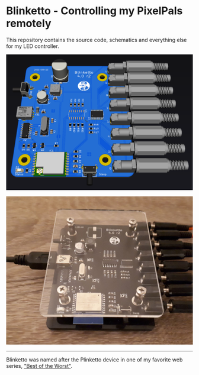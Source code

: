 # Blinketto - Controlling my PixelPals remotely

This repository contains the source code, schematics and everything else for my
LED controller.

![](https://raw.githubusercontent.com/xrstf/blinketto/master/docs/pcb.png)

![](https://raw.githubusercontent.com/xrstf/blinketto/master/docs/photo.jpg)

---

Blinketto was named after the Plinketto device in one of my favorite web series,
["Best of the Worst"](https://www.youtube.com/user/RedLetterMedia).
